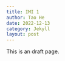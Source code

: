 ```yaml
---
title: IMI 1
author: Tao He
date: 2022-12-13
category: Jekyll
layout: post
---
```


This is an draft page.
